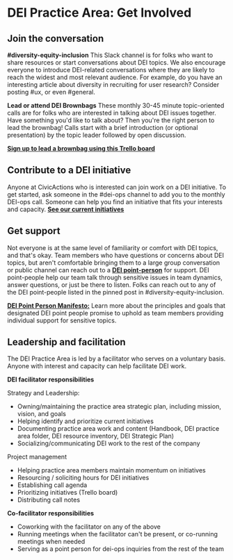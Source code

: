 # DEI Practice Area: Get Involved

## Join the conversation

**#diversity-equity-inclusion**
This Slack channel is for folks who want to share resources or start conversations about DEI topics. We also encourage everyone to introduce DEI-related conversations where they are likely to reach the widest and most relevant audience. For example, do you have an interesting article about diversity in recruiting for user research? Consider posting #ux, or even #general.

**Lead or attend DEI Brownbags**
These monthly 30-45 minute topic-oriented calls are for folks who are interested in talking about DEI issues together. Have something you'd like to talk about? Then you're the right person to lead the brownbag! Calls start with a brief introduction (or optional presentation) by the topic leader followed by open discussion.

**[Sign up to lead a brownbag using this Trello board](https://trello.com/b/DooWcXUf/dei-brownbag)**

## Contribute to a DEI initiative

Anyone at CivicActions who is interested can join work on a DEI initiative. To get started, ask someone in the #dei-ops channel to add you to the monthly DEI-ops call. Someone can help you find an initiative that fits your interests and capacity.
**[See our current initiatives](https://trello.com/b/rZU8LXW2/diversity-equity-inclusion-dei-initiatives)**

## Get support

Not everyone is at the same level of familiarity or comfort with DEI topics, and that's okay. Team members who have questions or concerns about DEI topics, but aren't comfortable bringing them to a large group conversation or public channel can reach out to a **[DEI point-person](https://trello.com/c/5XyeNrfZ/109-dei-point-people)** for support. DEI point-people help our team talk through sensitive issues in team dynamics, answer questions, or just be there to listen. Folks can reach out to any of the DEI point-people listed in the pinned post in #diversity-equity-inclusion.

**[DEI Point Person Manifesto:](https://docs.google.com/document/d/11wQ-hlk9QWTan24rm5xwKvode_2s8gOLQzrI-7GObFI/edit)** Learn more about the principles and goals that designated DEI point people promise to uphold as team members providing individual support for sensitive topics.

## Leadership and facilitation

The DEI Practice Area is led by a facilitator who serves on a voluntary basis. Anyone with interest and capacity can help facilitate DEI work.

**DEI facilitator responsibilities**

Strategy and Leadership:

- Owning/maintaining the practice area strategic plan, including mission, vision, and goals
- Helping identify and prioritize current initiatives
- Documenting practice area work and content (Handbook, DEI practice area folder, DEI resource inventory, DEI Strategic Plan)
- Socializing/communicating DEI work to the rest of the company

Project management

- Helping practice area members maintain momentum on initiatives
- Resourcing / soliciting hours for DEI initiatives
- Establishing call agenda
- Prioritizing initiatives (Trello board)
- Distributing call notes

**Co-facilitator responsibilities**

- Coworking with the facilitator on any of the above
- Running meetings when the facilitator can't be present, or co-running meetings when needed
- Serving as a point person for dei-ops inquiries from the rest of the team
